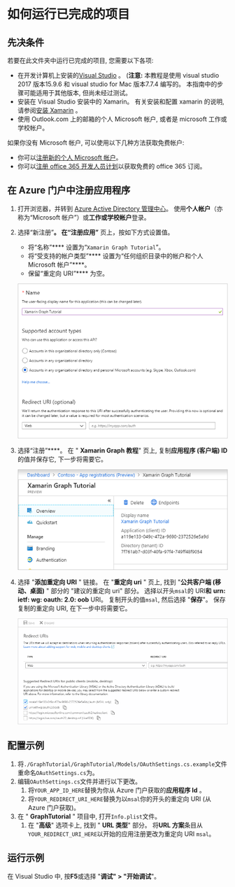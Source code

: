 # <a name="how-to-run-the-completed-project"></a>如何运行已完成的项目

## <a name="prerequisites"></a>先决条件

若要在此文件夹中运行已完成的项目, 您需要以下各项:

- 在开发计算机上安装的[Visual Studio](https://visualstudio.microsoft.com/vs/) 。 (**注意:** 本教程是使用 visual studio 2017 版本15.9.6 和 visual studio for Mac 版本7.7.4 编写的。 本指南中的步骤可能适用于其他版本, 但尚未经过测试。
- 安装在 Visual Studio 安装中的 Xamarin。 有关安装和配置 xamarin 的说明, 请参阅[安装 Xamarin](https://docs.microsoft.com/xamarin/cross-platform/get-started/installation) 。
- 使用 Outlook.com 上的邮箱的个人 Microsoft 帐户, 或者是 microsoft 工作或学校帐户。

如果你没有 Microsoft 帐户, 可以使用以下几种方法获取免费帐户:

- 你可以[注册新的个人 Microsoft 帐户](https://signup.live.com/signup?wa=wsignin1.0&rpsnv=12&ct=1454618383&rver=6.4.6456.0&wp=MBI_SSL_SHARED&wreply=https://mail.live.com/default.aspx&id=64855&cbcxt=mai&bk=1454618383&uiflavor=web&uaid=b213a65b4fdc484382b6622b3ecaa547&mkt=E-US&lc=1033&lic=1)。
- 你可以[注册 office 365 开发人员计划](https://developer.microsoft.com/office/dev-program)以获取免费的 office 365 订阅。

## <a name="register-an-application-with-the-azure-portal"></a>在 Azure 门户中注册应用程序

1. 打开浏览器，并转到 [Azure Active Directory 管理中心](https://aad.portal.azure.com)。 使用**个人帐户**（亦称为“Microsoft 帐户”）或**工作或学校帐户**登录。

1. 选择“新注册”****。 在“注册应用”**** 页上，按如下方式设置值。

    - 将“名称”**** 设置为“`Xamarin Graph Tutorial`”。
    - 将“受支持的帐户类型”**** 设置为“任何组织目录中的帐户和个人 Microsoft 帐户”****。
    - 保留“重定向 URI”**** 为空。

    !["注册应用程序" 页的屏幕截图](../../tutorial/images/aad-register-an-app.png)

1. 选择“注册”****。 在 " **Xamarin Graph 教程**" 页上, 复制**应用程序 (客户端) ID**的值并保存它, 下一步将需要它。

    ![新应用注册的应用程序 ID 的屏幕截图](../../tutorial/images/aad-application-id.png)

1. 选择 "**添加重定向 URI** " 链接。 在 "**重定向 uri** " 页上, 找到 "**公共客户端 (移动、桌面)** " 部分的 "建议的重定向 uri" 部分。 选择以开头`msal`的 URI**和** **urn: ietf: wg: oauth: 2.0: oob** URI。 复制开头的值`msal`, 然后选择 "**保存**"。 保存复制的重定向 URI, 在下一步中将需要它。

    !["重定向 uri" 页的屏幕截图](../../tutorial/images/aad-redirect-uris.png)

## <a name="configure-the-sample"></a>配置示例

1. 将`./GraphTutorial/GraphTutorial/Models/OAuthSettings.cs.example`文件重命名`OAuthSettings.cs`为。
1. 编辑`OAuthSettings.cs`文件并进行以下更改。
    1. 将`YOUR_APP_ID_HERE`替换为你从 Azure 门户获取的**应用程序 Id** 。
    1. 将`YOUR_REDIRECT_URI_HERE`替换为以`msal`你的开头的重定向 URI (从 Azure 门户获取)。
1. 在 " **GraphTutorial** " 项目中, 打开`Info.plist`文件。
    1. 在 "**高级**" 选项卡上, 找到 " **URL 类型**" 部分。 将**URL 方案**条目从`YOUR_REDIRECT_URI_HERE`以开始的应用注册更改为重定向 URI `msal`。

## <a name="run-the-sample"></a>运行示例

在 Visual Studio 中, 按**F5**或选择 "**调试" > "开始调试**"。